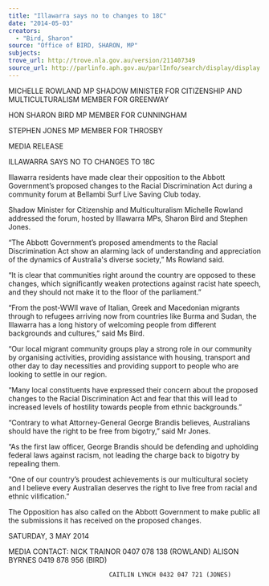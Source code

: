 ```yaml
---
title: "Illawarra says no to changes to 18C"
date: "2014-05-03"
creators:
  - "Bird, Sharon"
source: "Office of BIRD, SHARON, MP"
subjects:
trove_url: http://trove.nla.gov.au/version/211407349
source_url: http://parlinfo.aph.gov.au/parlInfo/search/display/display.w3p;query=Id%3A%22media/pressrel/3148207%22
---
```


 

 MICHELLE ROWLAND MP  SHADOW MINISTER FOR CITIZENSHIP AND  MULTICULTURALISM  MEMBER FOR GREENWAY 

 

 HON SHARON BIRD MP  MEMBER FOR CUNNINGHAM   

 STEPHEN JONES MP  MEMBER FOR THROSBY   

 MEDIA RELEASE   

 ILLAWARRA SAYS NO TO CHANGES TO 18C   

 Illawarra residents have made clear their opposition to the Abbott Government’s  proposed changes to the Racial Discrimination Act during a community forum at  Bellambi Surf Live Saving Club today.   

 Shadow Minister for Citizenship and Multiculturalism Michelle Rowland addressed the  forum, hosted by Illawarra MPs, Sharon Bird and Stephen Jones.   

 “The Abbott Government’s proposed amendments to the Racial Discrimination Act  show an alarming lack of understanding and appreciation of the dynamics of  Australia's diverse society,” Ms Rowland said.   

 “It is clear that communities right around the country are opposed to these changes,  which significantly weaken protections against racist hate speech, and they should  not make it to the floor of the parliament.”   

 “From the post-WWII wave of Italian, Greek and Macedonian migrants through to  refugees arriving now from countries like Burma and Sudan, the Illawarra has a long  history of welcoming people from different backgrounds and cultures,” said Ms Bird. 

 

 “Our local migrant community groups play a strong role in our community by  organising activities, providing assistance with housing, transport and other day to  day necessities and providing support to people who are looking to settle in our  region. 

 “Many local constituents have expressed their concern about the proposed changes  to the Racial Discrimination Act and fear that this will lead to increased levels of  hostility towards people from ethnic backgrounds.” 

 “Contrary to what Attorney-General George Brandis believes, Australians should  have the right to be free from bigotry,” said Mr Jones.   

 “As the first law officer, George Brandis should be defending and upholding federal  laws against racism, not leading the charge back to bigotry by repealing them.   

 “One of our country’s proudest achievements is our multicultural society and I  believe every Australian deserves the right to live free from racial and ethnic  vilification.”   

 The Opposition has also called on the Abbott Government to make public all the  submissions it has received on the proposed changes.    

 SATURDAY, 3 MAY 2014   

 MEDIA CONTACT: NICK TRAINOR 0407 078 138 (ROWLAND)                                 ALISON BYRNES 0419 878 956 (BIRD) 

                                CAITLIN LYNCH 0432 047 721 (JONES) 

 

